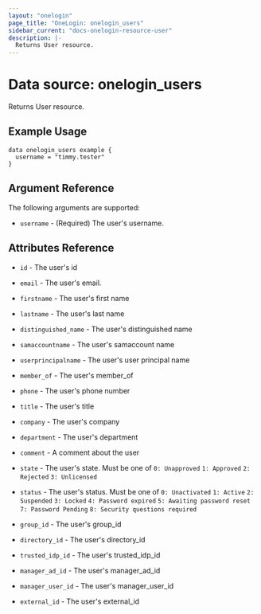 ```yaml
---
layout: "onelogin"
page_title: "OneLogin: onelogin_users"
sidebar_current: "docs-onelogin-resource-user"
description: |-
  Returns User resource.
---
```


# Data source: onelogin_users

Returns User resource.

## Example Usage

```hcl
data onelogin_users example {
  username = "timmy.tester"
}
```

## Argument Reference

The following arguments are supported:

* `username` - (Required) The user's username.

## Attributes Reference

* `id` - The user's id

* `email` - The user's email.

* `firstname` - The user's first name

* `lastname` - The user's last name

* `distinguished_name` - The user's distinguished name

* `samaccountname` - The user's samaccount name

* `userprincipalname` - The user's user principal name

* `member_of` - The user's member_of

* `phone` - The user's phone number

* `title` - The user's title

* `company` - The user's company

* `department` - The user's department

* `comment` - A comment about the user

* `state` - The user's state. Must be one of `0: Unapproved` `1: Approved` `2: Rejected` `3: Unlicensed`

* `status` - The user's status. Must be one of `0: Unactivated` `1: Active` `2: Suspended` `3: Locked` `4: Password expired` `5: Awaiting password reset` `7: Password Pending` `8: Security questions required`

* `group_id` - The user's group_id

* `directory_id` - The user's directory_id

* `trusted_idp_id` - The user's trusted_idp_id

* `manager_ad_id` - The user's manager_ad_id

* `manager_user_id` - The user's manager_user_id

* `external_id` - The user's external_id

